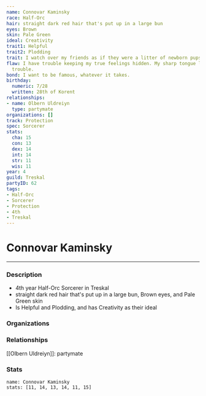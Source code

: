 ```yaml
---
name: Connovar Kaminsky
race: Half-Orc
hair: straight dark red hair that's put up in a large bun
eyes: Brown
skin: Pale Green
ideal: Creativity
trait1: Helpful
trait2: Plodding
trait: I watch over my friends as if they were a litter of newborn pups.
flaw: I have trouble keeping my true feelings hidden. My sharp tongue lands me in
  trouble.
bond: I want to be famous, whatever it takes.
birthday:
  numeric: 7/28
  written: 28th of Korent
relationships:
- name: Olbern Uldreiyn
  type: partymate
organizations: []
track: Protection
spec: Sorcerer
stats:
  cha: 15
  con: 13
  dex: 14
  int: 14
  str: 11
  wis: 11
year: 4
guild: Treskal
partyID: 62
tags:
- Half-Orc
- Sorcerer
- Protection
- 4th
- Treskal
---
```

# Connovar Kaminsky
---
### Description
- 4th year Half-Orc Sorcerer in Treskal
- straight dark red hair that's put up in a large bun, Brown eyes, and Pale Green skin
- Is Helpful and Plodding, and has Creativity as their ideal

### Organizations
### Relationships
[[Olbern Uldreiyn]]: partymate
### Stats
```statblock
name: Connovar Kaminsky
stats: [11, 14, 13, 14, 11, 15]
```